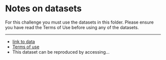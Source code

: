 # Notes on datasets

For this challenge you must use the datasets in this folder.
Please ensure you have read the Terms of Use before using any of the datasets.

** **

* [link to data]()
* [Terms of use]()
* This dataset can be reproduced by accessing...
